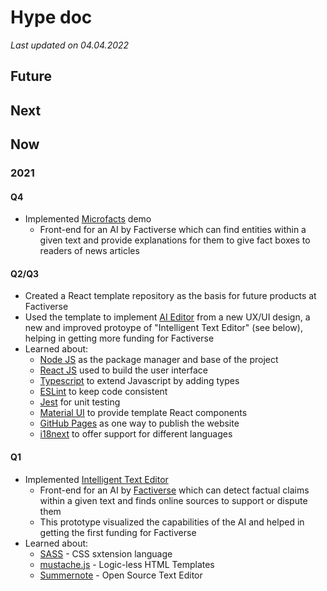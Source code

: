 # Hype doc
*Last updated on 04.04.2022*

## Future

## Next

## Now

### 2021

#### Q4

- Implemented [Microfacts](https://factiverse.github.io/microfacts/) demo
  - Front-end for an AI by Factiverse which can find entities within a given text and provide explanations for them to give fact boxes to readers of news articles

#### Q2/Q3

- Created a React template repository as the basis for future products at Factiverse
- Used the template to implement [AI Editor](https://editor.factiverse.no/) from a new UX/UI design, a new and improved protoype of "Intelligent Text Editor" (see below), helping in getting more funding for Factiverse
- Learned about:
  - [Node JS](https://nodejs.org/en/about/) as the package manager and base of the project
  - [React JS](https://reactjs.org/) used to build the user interface
  - [Typescript](https://www.typescriptlang.org/) to extend Javascript by adding types
  - [ESLint](https://eslint.org/) to keep code consistent
  - [Jest](https://jestjs.io/) for unit testing
  - [Material UI](https://material-ui.com/) to provide template React components
  - [GitHub Pages](https://pages.github.com/) as one way to publish the website
  - [i18next](https://github.com/i18next/react-i18next) to offer support for different languages

#### Q1

- Implemented [Intelligent Text Editor](https://factiverse.github.io/intelligent-text-editor/)
  - Front-end for an AI by [Factiverse](https://www.factiverse.no/) which can detect factual claims within a given text and finds online sources to support or dispute them
  - This prototype visualized the capabilities of the AI and helped in getting the first funding for Factiverse
- Learned about:
  - [SASS](https://sass-lang.com/) - CSS sxtension language
  - [mustache.js](https://github.com/summernote/mustache.js) - Logic-less HTML Templates
  - [Summernote](https://github.com/summernote/summernote) - Open Source Text Editor
